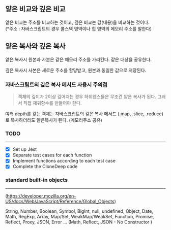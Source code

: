 ## 얕은 비교와 깊은 비교

얕은 비교는 주소를 비교하는 것이고, 깊은 비교는 값(내용)을 비교하는 것이다.<br/> 
(*주소 :  자바스크립트의 경우 콜스택 영역이나 힙 영역의 메모리 주소를 말한다)

## 얕은 복사와 깊은 복사

얕은 복사시 원본과 사본은 같은 메모리 주소를 가리킨다. 같은 대상을 공유한다.

깊은 복사시 사본은 새로운 주소를 할당받고, 원본과 동일한 값으로 저장된다.

### 자바스크립트의 깊은 복사 메서드 사용시 주의점
> 객체의 깊이가 2이상 깊어지는 경우 하위뎁스들은 무조건 얕은 복사가 된다. 그래서 직접 재귀함수를 만들어야 한다.

여러 depth를 갖는 객체는 자바스크립트의 깊은 복사 메서드 (.map, .slice, .reduce)로 복사하더라도 얕은복사가 된다. (메모리주소 공유)



### TODO

---

- [x] Set up Jest
- [x] Separate test cases for each function
- [x] Implement functions according to each test case
- [x] Complete the CloneDeep code

### standard built-in objects

---

(https://developer.mozilla.org/en-US/docs/Web/JavaScript/Reference/Global_Objects)

String, Number, Boolean, Symbol, BigInt, null, undefined,
Object, Date, Math, RegExp, Array, Map/Set, WeakMap/WeakSet, Function, Promise,
Reflect, Proxy, JSON, Error ...
(Math, Reflect, JSON - No Constructor )

